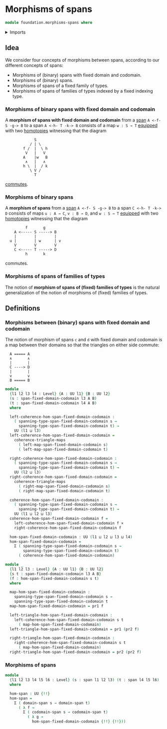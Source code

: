 # Morphisms of spans

```agda
module foundation.morphisms-spans where
```

<details><summary>Imports</summary>

```agda
open import foundation.cartesian-product-types
open import foundation.commuting-triangles-of-maps
open import foundation.dependent-pair-types
open import foundation.spans
open import foundation.universe-levels
```

</details>

## Idea

We consider four concepts of morphisms between spans, according to our different
concepts of spans:

- Morphisms of (binary) spans with fixed domain and codomain.
- Morphisms of (binary) spans.
- Morphisms of spans of a fixed family of types.
- Morphisms of spans of families of types indexed by a fixed indexing type.

### Morphisms of binary spans with fixed domain and codomain

A **morphism of spans with fixed domain and codomain** from a
[span](foundation.spans.md) `A <-f- S -g-> B` to a span `A <-h- T -k-> B`
consists of a map `w : S → T` [equipped](foundation.structure.md) with two
[homotopies](foundation-core.homotopies.md) witnessing that the diagram

```text
             S
           / | \
        f /  |  \ h
         V   |   V
        A    |w   B
         ∧   |   ∧
        h \  |  / k
           \ V /
             T
```

[commutes](foundation.commuting-squares-of-maps.md).

### Morphisms of binary spans

A **morphism of spans** from a [span](foundation.spans.md) `A <-f- S -g-> B` to
a span `C <-h- T -k-> D` consists of maps `u : A → C`, `v : B → D`, and
`w : S → T` [equipped](foundation.structure.md) with two
[homotopies](foundation-core.homotopies.md) witnessing that the diagram

```text
         f       g
    A <----- S -----> B
    |        |        |
  u |        | w      | v
    V        V        V
    C <----- T -----> D
         h       k
```

commutes.

### Morphisms of spans of families of types

The notion of **morphism of spans of (fixed) families of types** is the natural
generalization of the notion of morphisms of (fixed) families of types.

## Definitions

### Morphisms between (binary) spans with fixed domain and codomain

The notion of morphism of spans `c` and `d` with fixed domain and codomain is a
map between their domains so that the triangles on either side commute:

```text
  A ===== A
  ∧       ∧
  |       |
  C ----> D
  |       |
  v       v
  B ===== B
```

```agda
module _
  {l1 l2 l3 l4 : Level} {A : UU l1} {B : UU l2}
  (s : span-fixed-domain-codomain l3 A B)
  (t : span-fixed-domain-codomain l4 A B)
  where

  left-coherence-hom-span-fixed-domain-codomain :
    ( spanning-type-span-fixed-domain-codomain s →
      spanning-type-span-fixed-domain-codomain t) →
    UU (l1 ⊔ l3)
  left-coherence-hom-span-fixed-domain-codomain =
    coherence-triangle-maps
      ( left-map-span-fixed-domain-codomain s)
      ( left-map-span-fixed-domain-codomain t)

  right-coherence-hom-span-fixed-domain-codomain :
    ( spanning-type-span-fixed-domain-codomain s →
      spanning-type-span-fixed-domain-codomain t) →
    UU (l2 ⊔ l3)
  right-coherence-hom-span-fixed-domain-codomain =
    coherence-triangle-maps
      ( right-map-span-fixed-domain-codomain s)
      ( right-map-span-fixed-domain-codomain t)

  coherence-hom-span-fixed-domain-codomain :
    ( spanning-type-span-fixed-domain-codomain s →
      spanning-type-span-fixed-domain-codomain t) →
    UU (l1 ⊔ l2 ⊔ l3)
  coherence-hom-span-fixed-domain-codomain f =
    left-coherence-hom-span-fixed-domain-codomain f ×
    right-coherence-hom-span-fixed-domain-codomain f

  hom-span-fixed-domain-codomain : UU (l1 ⊔ l2 ⊔ l3 ⊔ l4)
  hom-span-fixed-domain-codomain =
    Σ ( spanning-type-span-fixed-domain-codomain s →
        spanning-type-span-fixed-domain-codomain t)
      ( coherence-hom-span-fixed-domain-codomain)

module _
  {l1 l2 l3 : Level} {A : UU l1} {B : UU l2}
  {s t : span-fixed-domain-codomain l3 A B}
  (f : hom-span-fixed-domain-codomain s t)
  where

  map-hom-span-fixed-domain-codomain :
    spanning-type-span-fixed-domain-codomain s →
    spanning-type-span-fixed-domain-codomain t
  map-hom-span-fixed-domain-codomain = pr1 f

  left-triangle-hom-span-fixed-domain-codomain :
    left-coherence-hom-span-fixed-domain-codomain s t
      ( map-hom-span-fixed-domain-codomain)
  left-triangle-hom-span-fixed-domain-codomain = pr1 (pr2 f)

  right-triangle-hom-span-fixed-domain-codomain :
    right-coherence-hom-span-fixed-domain-codomain s t
      ( map-hom-span-fixed-domain-codomain)
  right-triangle-hom-span-fixed-domain-codomain = pr2 (pr2 f)
```

### Morphisms of spans

```agda
module _
  {l1 l2 l3 l4 l5 l6 : Level} (s : span l1 l2 l3) (t : span l4 l5 l6)
  where

  hom-span : UU {!!}
  hom-span =
    Σ ( domain-span s → domain-span t)
      ( λ f →
        Σ ( codomain-span s → codomain-span t)
          ( λ g →
            hom-span-fixed-domain-codomain {!!} {!!}))
```
